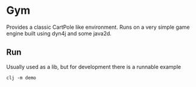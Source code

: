# Gym

Provides a classic CartPole like environment.
Runs on a very simple game engine built using dyn4j and some java2d.

## Run

Usually used as a lib, but for development there is
a runnable example

    clj -m demo